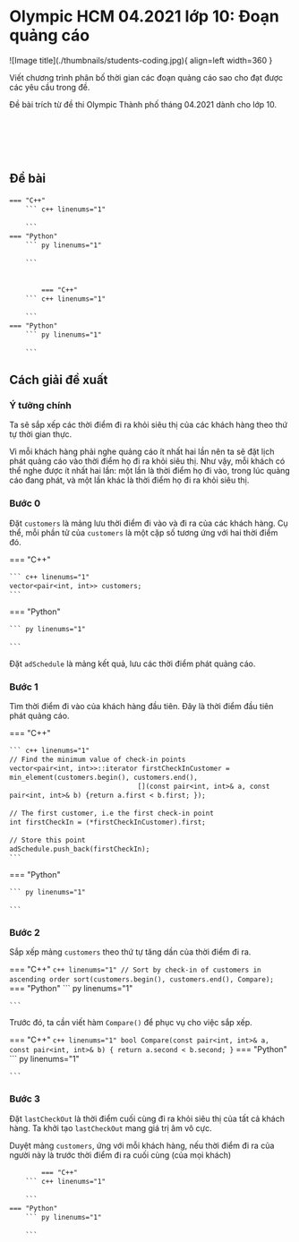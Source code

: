 <!-- ---
categories:
    - Solve to surpass
    - Set up & Code down
authors: [mrschool]
date: 2024-01-30
--- -->

# Olympic HCM 04.2021 lớp 10: Đoạn quảng cáo

<div class="result" markdown>
![Image title](./thumbnails/students-coding.jpg){ align=left width=360 }

Viết chương trình phân bố thời gian các đoạn quảng cáo sao cho đạt được các yêu cầu trong đề.

Đề bài trích từ đề thi Olympic Thành phố tháng 04.2021 dành cho lớp 10.

</div>

<br>
<br>
<br>

<!-- more -->

<br>

## Đề bài

    === "C++"
        ``` c++ linenums="1"
 
        ```
    === "Python"
        ``` py linenums="1"

        ```


            === "C++"
        ``` c++ linenums="1"
 
        ```
    === "Python"
        ``` py linenums="1"

        ```

## Cách giải đề xuất

### Ý tưởng chính

Ta sẽ sắp xếp các thời điểm đi ra khỏi siêu thị của các khách hàng theo thứ tự thời gian thực.

Vì mỗi khách hàng phải nghe quảng cáo ít nhất hai lần nên ta sẽ đặt lịch phát quảng cáo vào thời điểm họ đi ra khỏi siêu thị. Như vậy, mỗi khách có thể nghe được ít nhất hai lần: một lần là thời điểm họ đi vào, trong lúc quảng cáo đang phát, và một lần khác là thời điểm họ đi ra khỏi siêu thị.

### Bước 0

Đặt `customers` là mảng lưu thời điểm đi vào và đi ra của các khách hàng. Cụ thể, mỗi phần tử của `customers` là một cặp số tương ứng với hai thời điểm đó.

=== "C++"

    ``` c++ linenums="1"
    vector<pair<int, int>> customers;
    ```
=== "Python"

    ``` py linenums="1"

    ```

Đặt `adSchedule` là mảng kết quả, lưu các thời điểm phát quảng cáo.

### Bước 1

Tìm thời điểm đi vào của khách hàng đầu tiên. Đây là thời điểm đầu tiên phát quảng cáo.

=== "C++"

    ``` c++ linenums="1"
    // Find the minimum value of check-in points
    vector<pair<int, int>>::iterator firstCheckInCustomer = min_element(customers.begin(), customers.end(),
                                    [](const pair<int, int>& a, const pair<int, int>& b) {return a.first < b.first; });

    // The first customer, i.e the first check-in point
    int firstCheckIn = (*firstCheckInCustomer).first;

    // Store this point
    adSchedule.push_back(firstCheckIn);
    ```
=== "Python"

    ``` py linenums="1"

    ```

### Bước 2

Sắp xếp mảng `customers` theo thứ tự tăng dần của thời điểm đi ra.

=== "C++"
    ``` c++ linenums="1"
    // Sort by check-in of customers in ascending order
    sort(customers.begin(), customers.end(), Compare);
    ```
=== "Python"
    ``` py linenums="1"

    ```

Trước đó, ta cần viết hàm `Compare()` để phục vụ cho việc sắp xếp.

=== "C++"
    ``` c++ linenums="1"
    bool Compare(const pair<int, int>& a, const pair<int, int>& b)
    {
        return a.second < b.second;
    }
    ```
=== "Python"
    ``` py linenums="1"

    ```

### Bước 3

Đặt `lastCheckOut` là thời điểm cuối cùng đi ra khỏi siêu thị của tất cả khách hàng. Ta khởi tạo `lastCheckOut` mang giá trị âm vô cực.

Duyệt mảng `customers`, ứng với mỗi khách hàng, nếu thời điểm đi ra của người này là trước thời điểm đi ra cuối cùng (của mọi khách) 

            === "C++"
        ``` c++ linenums="1"
 
        ```
    === "Python"
        ``` py linenums="1"

        ```